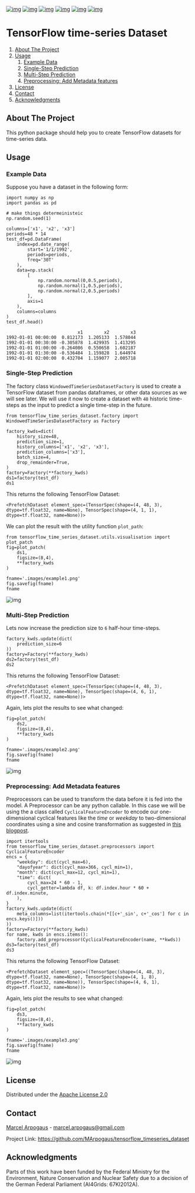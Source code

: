 [![img](https://img.shields.io/github/contributors/MArpogaus/tensorflow_timeseries_dataset.svg?style=flat-square)](https://github.com/MArpogaus/tensorflow_timeseries_dataset/graphs/contributors)
[![img](https://img.shields.io/github/forks/MArpogaus/tensorflow_timeseries_dataset.svg?style=flat-square)](https://github.com/MArpogaus/tensorflow_timeseries_dataset/network/members)
[![img](https://img.shields.io/github/stars/MArpogaus/tensorflow_timeseries_dataset.svg?style=flat-square)](https://github.com/MArpogaus/tensorflow_timeseries_dataset/stargazers)
[![img](https://img.shields.io/github/issues/MArpogaus/tensorflow_timeseries_dataset.svg?style=flat-square)](https://github.com/MArpogaus/tensorflow_timeseries_dataset/issues)
[![img](https://img.shields.io/github/license/MArpogaus/tensorflow_timeseries_dataset.svg?style=flat-square)](https://github.com/MArpogaus/tensorflow_timeseries_dataset/blob/master/LICENSE)
[![img](https://img.shields.io/badge/-LinkedIn-black.svg?style=flat-square&logo=linkedin&colorB=555)](https://linkedin.com/in/MArpogaus)


# TensorFlow time-series Dataset

1.  [About The Project](#about-the-project)
2.  [Usage](#usage)
    1.  [Example Data](#org801d13b)
    2.  [Single-Step Prediction](#org0c7c414)
    3.  [Multi-Step Prediction](#org23f37ef)
    4.  [Preprocessing: Add Metadata features](#org92ad4f6)
3.  [License](#license)
4.  [Contact](#contact)
5.  [Acknowledgments](#acknowledgments)


<a id="about-the-project"></a>

## About The Project

This python package should help you to create TensorFlow datasets for time-series data.


<a id="usage"></a>

## Usage


<a id="org801d13b"></a>

### Example Data

Suppose you have a dataset in the following form:

    import numpy as np
    import pandas as pd

    # make things determeinisteic
    np.random.seed(1)

    columns=['x1', 'x2', 'x3']
    periods=48 * 14
    test_df=pd.DataFrame(
        index=pd.date_range(
            start='1/1/1992',
            periods=periods,
            freq='30T'
        ),
        data=np.stack(
            [
                np.random.normal(0,0.5,periods),
                np.random.normal(1,0.5,periods),
                np.random.normal(2,0.5,periods)
            ],
            axis=1
        ),
        columns=columns
    )
    test_df.head()

                               x1        x2        x3
    1992-01-01 00:00:00  0.812173  1.205133  1.578044
    1992-01-01 00:30:00 -0.305878  1.429935  1.413295
    1992-01-01 01:00:00 -0.264086  0.550658  1.602187
    1992-01-01 01:30:00 -0.536484  1.159828  1.644974
    1992-01-01 02:00:00  0.432704  1.159077  2.005718


<a id="org0c7c414"></a>

### Single-Step Prediction

The factory class `WindowedTimeSeriesDatasetFactory` is used to create a TensorFlow dataset from pandas dataframes, or other data sources as we will see later.
We will use it now to create a dataset with `48` historic time-steps as the input to predict a single time-step in the future.

    from tensorflow_time_series_dataset.factory import WindowedTimeSeriesDatasetFactory as Factory

    factory_kwds=dict(
        history_size=48,
        prediction_size=1,
        history_columns=['x1', 'x2', 'x3'],
        prediction_columns=['x3'],
        batch_size=4,
        drop_remainder=True,
    )
    factory=Factory(**factory_kwds)
    ds1=factory(test_df)
    ds1

This returns the following TensorFlow Dataset:

    <PrefetchDataset element_spec=(TensorSpec(shape=(4, 48, 3), dtype=tf.float32, name=None), TensorSpec(shape=(4, 1, 1), dtype=tf.float32, name=None))>

We can plot the result with the utility function `plot_path`:

    from tensorflow_time_series_dataset.utils.visualisation import plot_patch
    fig=plot_patch(
        ds1,
        figsize=(8,4),
        **factory_kwds
    )

    fname='.images/example1.png'
    fig.savefig(fname)
    fname

![img](.images/example1.png)


<a id="org23f37ef"></a>

### Multi-Step Prediction

Lets now increase the prediction size to `6` half-hour time-steps.

    factory_kwds.update(dict(
        prediction_size=6
    ))
    factory=Factory(**factory_kwds)
    ds2=factory(test_df)
    ds2

This returns the following TensorFlow Dataset:

    <PrefetchDataset element_spec=(TensorSpec(shape=(4, 48, 3), dtype=tf.float32, name=None), TensorSpec(shape=(4, 6, 1), dtype=tf.float32, name=None))>

Again, lets plot the results to see what changed:

    fig=plot_patch(
        ds2,
        figsize=(8,4),
        **factory_kwds
    )

    fname='.images/example2.png'
    fig.savefig(fname)
    fname

![img](.images/example2.png)


<a id="org92ad4f6"></a>

### Preprocessing: Add Metadata features

Preprocessors can be used to transform the data before it is fed into the model.
A Preprocessor can be any python callable.
In this case we will be using the a class called `CyclicalFeatureEncoder` to encode our one-dimensional cyclical features like the *time* or *weekday* to two-dimensional coordinates using a sine and cosine transformation as suggested in [this blogpost](<https://www.kaggle.com/avanwyk/encoding-cyclical-features-for-deep-learning>).

    import itertools
    from tensorflow_time_series_dataset.preprocessors import CyclicalFeatureEncoder
    encs = {
        "weekday": dict(cycl_max=6),
        "dayofyear": dict(cycl_max=366, cycl_min=1),
        "month": dict(cycl_max=12, cycl_min=1),
        "time": dict(
            cycl_max=24 * 60 - 1,
            cycl_getter=lambda df, k: df.index.hour * 60 + df.index.minute,
        ),
    }
    factory_kwds.update(dict(
        meta_columns=list(itertools.chain(*[[c+'_sin', c+'_cos'] for c in encs.keys()]))
    ))
    factory=Factory(**factory_kwds)
    for name, kwds in encs.items():
        factory.add_preprocessor(CyclicalFeatureEncoder(name, **kwds))
    ds3=factory(test_df)
    ds3

This returns the following TensorFlow Dataset:

    <PrefetchDataset element_spec=((TensorSpec(shape=(4, 48, 3), dtype=tf.float32, name=None), TensorSpec(shape=(4, 1, 8), dtype=tf.float32, name=None)), TensorSpec(shape=(4, 6, 1), dtype=tf.float32, name=None))>

Again, lets plot the results to see what changed:

    fig=plot_patch(
        ds3,
        figsize=(8,4),
        **factory_kwds
    )

    fname='.images/example3.png'
    fig.savefig(fname)
    fname

![img](.images/example3.png)


<a id="license"></a>

## License

Distributed under the [Apache License 2.0](LICENSE)


<a id="contact"></a>

## Contact

[Marcel Arpogaus](https://github.com/marpogaus) - [marcel.arpogaus@gmail.com](mailto:marcel.arpogaus@gmail.com)

Project Link:
<https://github.com/MArpogaus/tensorflow_timeseries_dataset>


<a id="acknowledgments"></a>

## Acknowledgments

Parts of this work have been funded by the Federal Ministry for the Environment, Nature Conservation and Nuclear Safety due to a decision of the German Federal Parliament (AI4Grids: 67KI2012A).
